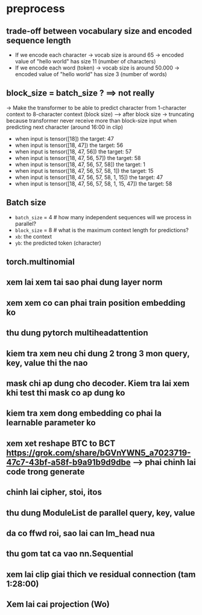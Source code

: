 # preprocess
## trade-off between vocabulary size and encoded sequence length
- If we encode each character -> vocab size is around 65 -> encoded value of "hello world" has size 11 (number of characters)
- If we encode each word (token) -> vocab size is around 50.000 -> encoded value of "hello world" has size 3 (number of words)

## block_size = batch_size ? ==> not really
-> Make the transformer to be able to predict character from 1-character context to 8-character context (block size) --> after block size -> truncating because transformer never receive more than block-size input when predicting next character (around 16:00 in clip)

- when input is tensor([18]) the target: 47
- when input is tensor([18, 47]) the target: 56
- when input is tensor([18, 47, 56]) the target: 57
- when input is tensor([18, 47, 56, 57]) the target: 58
- when input is tensor([18, 47, 56, 57, 58]) the target: 1
- when input is tensor([18, 47, 56, 57, 58,  1]) the target: 15
- when input is tensor([18, 47, 56, 57, 58,  1, 15]) the target: 47
- when input is tensor([18, 47, 56, 57, 58,  1, 15, 47]) the target: 58

## Batch size
- `batch_size` = 4 # how many independent sequences will we process in parallel?
- `block_size` = 8 # what is the maximum context length for predictions?
- `xb`: the context
- `yb`: the predicted token (character)

## torch.multinomial

## xem lai xem tai sao phai dung layer norm

## xem xem co can phai train position embedding ko

## thu dung pytorch multiheadattention

## kiem tra xem neu chi dung 2 trong 3 mon query, key, value thi the nao

## mask chi ap dung cho decoder. Kiem tra lai xem khi test thi mask co ap dung ko

## kiem tra xem dong embedding co phai la learnable parameter ko

## xem xet reshape BTC to BCT https://grok.com/share/bGVnYWN5_a7023719-47c7-43bf-a58f-b9a91b9d9dbe --> phai chinh lai code trong generate

## chinh lai cipher, stoi, itos

## thu dung ModuleList de parallel query, key, value

## da co ffwd roi, sao lai can lm_head nua

## thu gom tat ca vao nn.Sequential

## xem lai clip giai thich ve residual connection (tam 1:28:00)

## Xem lai cai projection (Wo)